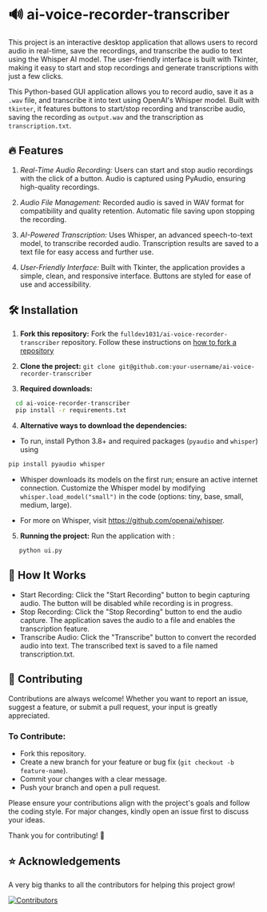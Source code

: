 
# 🔊 ai-voice-recorder-transcriber

This project is an interactive desktop application that allows users to record audio in real-time, save the recordings, and transcribe the audio to text using the Whisper AI model. The user-friendly interface is built with Tkinter, making it easy to start and stop recordings and generate transcriptions with just a few clicks.

This Python-based GUI application allows you to record audio, save it as a `.wav` file, and transcribe it into text using OpenAI's Whisper model. Built with `tkinter`, it features buttons to start/stop recording and transcribe audio, saving the recording as `output.wav` and the transcription as `transcription.txt`.

## 🔥 Features
1. *Real-Time Audio Recording:*
Users can start and stop audio recordings with the click of a button. Audio is captured using PyAudio, ensuring high-quality recordings.

2. *Audio File Management:*
Recorded audio is saved in WAV format for compatibility and quality retention. Automatic file saving upon stopping the recording. 

3. *AI-Powered Transcription:*
Uses Whisper, an advanced speech-to-text model, to transcribe recorded audio. Transcription results are saved to a text file for easy access and further use.

4. *User-Friendly Interface:*
Built with Tkinter, the application provides a simple, clean, and responsive interface. Buttons are styled for ease of use and accessibility.
## 🛠️ Installation

1. **Fork this repository:** Fork the `fulldev1031/ai-voice-recorder-transcriber` repository. Follow these instructions on [how to fork a repository](https://docs.github.com/en/pull-requests/collaborating-with-pull-requests/working-with-forks/fork-a-repo)

2. **Clone the project:** `git clone git@github.com:your-username/ai-voice-recorder-transcriber`

3. **Required downloads:**
```bash
  cd ai-voice-recorder-transcriber
  pip install -r requirements.txt
```
4. **Alternative ways to download the dependencies:**
- To run, install Python 3.8+ and required packages (`pyaudio` and `whisper`) using
```bash
pip install pyaudio whisper
```

- Whisper downloads its models on the first run; ensure an active internet connection. Customize the Whisper model by modifying `whisper.load_model("small")` in the code (options: tiny, base, small, medium, large).

- For more on Whisper, visit https://github.com/openai/whisper.

5. **Running the project:**
Run the application with :
```bash
   python ui.py
```
    
## 🚀 How It Works
* Start Recording: Click the "Start Recording" button to begin capturing audio. The button will be disabled while recording is in progress. 
* Stop Recording: Click the "Stop Recording" button to end the audio capture. The application saves the audio to a file and enables the transcription feature.
* Transcribe Audio: Click the "Transcribe" button to convert the recorded audio into text. The transcribed text is saved to a file named transcription.txt.


## 🙌 Contributing

Contributions are always welcome! Whether you want to report an issue, suggest a feature, or submit a pull request, your input is greatly appreciated.

### **To Contribute:**
- Fork this repository.
- Create a new branch for your feature or bug fix (`git checkout -b feature-name`).
- Commit your changes with a clear message.
- Push your branch and open a pull request.

Please ensure your contributions align with the project's goals and follow the coding style. For major changes, kindly open an issue first to discuss your ideas.

Thank you for contributing! 🎉



## ⭐️ Acknowledgements
A very big thanks to all the contributors for helping this project grow!


[![Contributors](https://contrib.rocks/preview?repo=fulldev1031%2Fai-voice-recorder-transcriber)](https://github.com/fulldev1031/ai-voice-recorder-transcriber/graphs/contributors)

